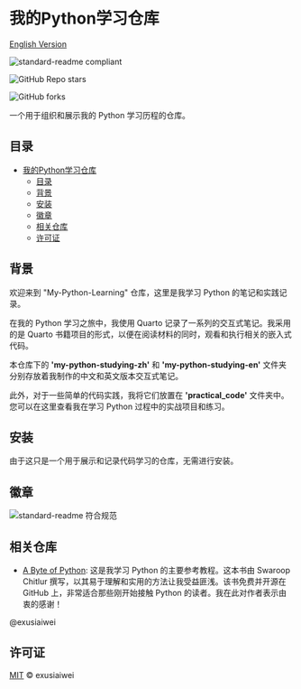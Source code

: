 # 我的Python学习仓库

[English Version](https://github.com/exusiaiwei/My-Python-Learning/blob/main/README.md)

![standard-readme compliant](https://img.shields.io/badge/readme%20style-standard-brightgreen.svg?style=flat-square)

![GitHub Repo stars](https://img.shields.io/github/stars/exusiaiwei/My-Python-Learning)

![GitHub forks](https://img.shields.io/github/forks/exusiaiwei/My-Python-Learning)

一个用于组织和展示我的 Python 学习历程的仓库。

## 目录

- [我的Python学习仓库](#我的python学习仓库)
	- [目录](#目录)
	- [背景](#背景)
	- [安装](#安装)
	- [徽章](#徽章)
	- [相关仓库](#相关仓库)
	- [许可证](#许可证)

## 背景

欢迎来到 "My-Python-Learning" 仓库，这里是我学习 Python 的笔记和实践记录。

在我的 Python 学习之旅中，我使用 Quarto 记录了一系列的交互式笔记。我采用的是 Quarto 书籍项目的形式，以便在阅读材料的同时，观看和执行相关的嵌入式代码。

本仓库下的 **'my-python-studying-zh'** 和 **'my-python-studying-en'** 文件夹分别存放着我制作的中文和英文版本交互式笔记。

此外，对于一些简单的代码实践，我将它们放置在 **'practical_code'** 文件夹中。您可以在这里查看我在学习 Python 过程中的实战项目和练习。

## 安装

由于这只是一个用于展示和记录代码学习的仓库，无需进行安装。

## 徽章

![standard-readme 符合规范](https://img.shields.io/badge/readme%20style-standard-brightgreen.svg?style=flat-square)

## 相关仓库

- [A Byte of Python](https://github.com/swaroopch/byte-of-python): 这是我学习 Python 的主要参考教程。这本书由 Swaroop Chitlur 撰写，以其易于理解和实用的方法让我受益匪浅。该书免费并开源在 GitHub 上，非常适合那些刚开始接触 Python 的读者。我在此对作者表示由衷的感谢！

@exusiaiwei

## 许可证

[MIT](LICENSE) © exusiaiwei
